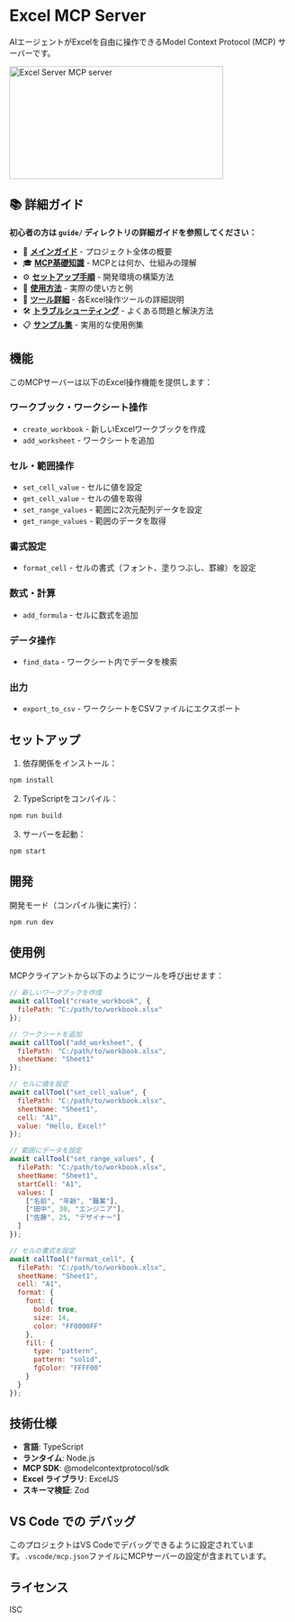# Excel MCP Server

AIエージェントがExcelを自由に操作できるModel Context Protocol (MCP) サーバーです。

<a href="https://glama.ai/mcp/servers/@SuperPyonchiX/excel_mcp_server">
  <img width="380" height="200" src="https://glama.ai/mcp/servers/@SuperPyonchiX/excel_mcp_server/badge" alt="Excel Server MCP server" />
</a>

## 📚 詳細ガイド

**初心者の方は `guide/` ディレクトリの詳細ガイドを参照してください：**

- 📖 **[メインガイド](./guide/README.md)** - プロジェクト全体の概要
- 🎓 **[MCP基礎知識](./guide/01-basics.md)** - MCPとは何か、仕組みの理解
- ⚙️ **[セットアップ手順](./guide/02-setup.md)** - 開発環境の構築方法
- 🚀 **[使用方法](./guide/03-usage.md)** - 実際の使い方と例
- 🔧 **[ツール詳細](./guide/04-tools.md)** - 各Excel操作ツールの詳細説明
- 🛠️ **[トラブルシューティング](./guide/05-troubleshooting.md)** - よくある問題と解決方法
- 📋 **[サンプル集](./guide/06-samples.md)** - 実用的な使用例集

## 機能

このMCPサーバーは以下のExcel操作機能を提供します：

### ワークブック・ワークシート操作
- `create_workbook` - 新しいExcelワークブックを作成
- `add_worksheet` - ワークシートを追加

### セル・範囲操作
- `set_cell_value` - セルに値を設定
- `get_cell_value` - セルの値を取得
- `set_range_values` - 範囲に2次元配列データを設定
- `get_range_values` - 範囲のデータを取得

### 書式設定
- `format_cell` - セルの書式（フォント、塗りつぶし、罫線）を設定

### 数式・計算
- `add_formula` - セルに数式を追加

### データ操作
- `find_data` - ワークシート内でデータを検索

### 出力
- `export_to_csv` - ワークシートをCSVファイルにエクスポート

## セットアップ

1. 依存関係をインストール：
```bash
npm install
```

2. TypeScriptをコンパイル：
```bash
npm run build
```

3. サーバーを起動：
```bash
npm start
```

## 開発

開発モード（コンパイル後に実行）：
```bash
npm run dev
```

## 使用例

MCPクライアントから以下のようにツールを呼び出せます：

```javascript
// 新しいワークブックを作成
await callTool("create_workbook", {
  filePath: "C:/path/to/workbook.xlsx"
});

// ワークシートを追加
await callTool("add_worksheet", {
  filePath: "C:/path/to/workbook.xlsx",
  sheetName: "Sheet1"
});

// セルに値を設定
await callTool("set_cell_value", {
  filePath: "C:/path/to/workbook.xlsx",
  sheetName: "Sheet1",
  cell: "A1",
  value: "Hello, Excel!"
});

// 範囲にデータを設定
await callTool("set_range_values", {
  filePath: "C:/path/to/workbook.xlsx",
  sheetName: "Sheet1",
  startCell: "A1",
  values: [
    ["名前", "年齢", "職業"],
    ["田中", 30, "エンジニア"],
    ["佐藤", 25, "デザイナー"]
  ]
});

// セルの書式を設定
await callTool("format_cell", {
  filePath: "C:/path/to/workbook.xlsx",
  sheetName: "Sheet1",
  cell: "A1",
  format: {
    font: {
      bold: true,
      size: 14,
      color: "FF0000FF"
    },
    fill: {
      type: "pattern",
      pattern: "solid",
      fgColor: "FFFF00"
    }
  }
});
```

## 技術仕様

- **言語**: TypeScript
- **ランタイム**: Node.js
- **MCP SDK**: @modelcontextprotocol/sdk
- **Excel ライブラリ**: ExcelJS
- **スキーマ検証**: Zod

## VS Code での デバッグ

このプロジェクトはVS Codeでデバッグできるように設定されています。`.vscode/mcp.json`ファイルにMCPサーバーの設定が含まれています。

## ライセンス

ISC
